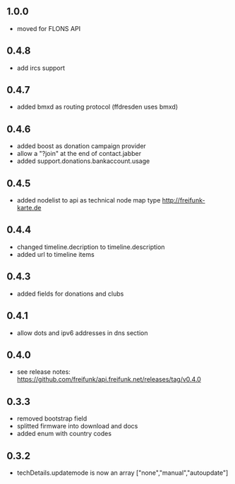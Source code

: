 1.0.0
-----
* moved for FLONS API

0.4.8
-----
* add ircs support

0.4.7
-----
* added bmxd as routing protocol (ffdresden uses bmxd)

0.4.6
-----
* added boost as donation campaign provider
* allow a "?join" at the end of contact.jabber
* added support.donations.bankaccount.usage

0.4.5
-----
* added nodelist to api as technical node map type http://freifunk-karte.de 

0.4.4
-----
* changed timeline.decription to timeline.description
* added url to timeline items

0.4.3
-----
* added fields for donations and clubs

0.4.1
-----
* allow dots and ipv6 addresses in dns section

0.4.0
-----
* see release notes: https://github.com/freifunk/api.freifunk.net/releases/tag/v0.4.0

0.3.3
-----
* removed bootstrap field
* splitted firmware into download and docs
* added enum with country codes

0.3.2
-----
* techDetails.updatemode is now an array ["none","manual","autoupdate"]
